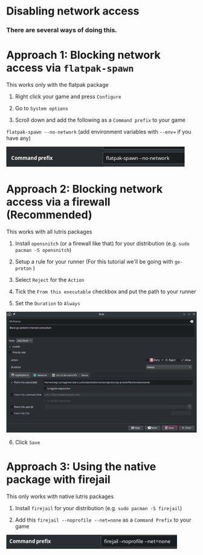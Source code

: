# Disabling network access

### There are several ways of doing this.

# Approach 1: Blocking network access via `flatpak-spawn`

This works only with the flatpak package

1. Right click your game and press `Configure`

2. Go to `System options` 

3. Scroll down and add the following as a `Command prefix` to your game

`flatpak-spawn --no-network` (add environment variables with `--env=` if you have any)

![](/assets/flatpak-spawn.png)

# Approach 2: Blocking network access via a firewall (Recommended)

This works with all lutris packages

1. Install `opensnitch` (or a firewall like that) for your distribution (e.g. `sudo pacman -S opensnitch`)

2. Setup a rule for your runner (For this tutorial we'll be going with `ge-proton` )

3. Select `Reject` for the `Action`

4. Tick the `From this executable` checkbox and put the path to your runner

5. Set the `Duration` to `Always`

![](/assets/3.png)

6. Click `Save`

# Approach 3: Using the native package with firejail

This only works with native lutris packages

1. Install `firejail` for your distribution (e.g. `sudo pacman -S firejail`)

2. Add this `firejail --noprofile --net=none` as a `Command Prefix` to your game

![](/assets/2.png)
